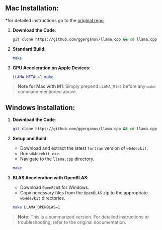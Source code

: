 ## Mac Installation:
*for detailed instructions go to the [original repo](https://github.com/ggerganov/llama.cpp)

1. **Download the Code**:
    ```bash
    git clone https://github.com/ggerganov/llama.cpp && cd llama.cpp
    ```

2. **Standard Build**:
    ```bash
    make
    ```

3. **GPU Acceleration on Apple Devices**:
    ```bash
    LLAMA_METAL=1 make
    ```

> **Note for Mac with M1**: Simply prepend `LLAMA_M1=1` before any `make` command mentioned above.

## Windows Installation:
1. **Download the Code**:
    ```bash
    git clone https://github.com/ggerganov/llama.cpp && cd llama.cpp
    ```

2. **Setup and Build**:
    - Download and extract the latest `fortran` version of `w64devkit`.
    - Run `w64devkit.exe`.
    - Navigate to the `llama.cpp` directory.
    ```bash
    make
    ```

3. **BLAS Acceleration with OpenBLAS**:
    - Download `OpenBLAS` for Windows.
    - Copy necessary files from the `OpenBLAS` zip to the appropriate `w64devkit` directories.
    ```bash
    make LLAMA_OPENBLAS=1
    ```

> **Note**: This is a summarized version. For detailed instructions or troubleshooting, refer to the original documentation.
